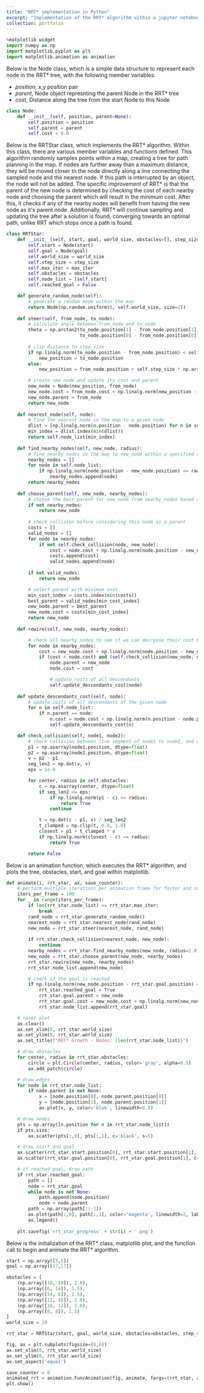 ```yaml
---
title: "RRT* implementation in Python"
excerpt: "Implementation of the RRT* algorithm within a jupyter notebook<br/><img src='/images/rrt_star_website.gif'>"
collection: portfolio
---
```


```python
%matplotlib widget
import numpy as np
import matplotlib.pyplot as plt
import matplotlib.animation as animation
```

Below is the Node class, which is a simple data structure to represent each node in the RRT* tree, with the following member variables:  
- *position*, x,y position pair  
- *parent*, Node object represnting the parent Node in the RRT* tree
- *cost*, Distance along the tree from the start Node to this Node


```python
class Node:
    def __init__(self, position, parent=None):
        self.position = position
        self.parent = parent
        self.cost = 0.0
```

Below is the RRTStar class, which implements the RRT* algorithm. Within this class, there are various member variables and functions defined. This algorithm randomly samples points within a map, creating a tree for path planning in the map. If nodes are further away than a maximum distance, they will be moved closer to the node directly along a line connecting the sampled node and the nearest node. If this path is interrupted by an object, the node will not be added. The specific improvement of RRT* is that the parent of the new node is determined by checking the cost of each nearby node and choosing the parent which will result in the minimum cost. After this, it checks if any of the nearby nodes will benefit from having the new node as it's parent node. Additionally, RRT* will continue sampling and updating the tree after a solution is found, converging towards an optimal path, unlike RRT which stops once a path is found.



```python
class RRTStar:
    def __init__(self, start, goal, world_size, obstacles=[], step_size=0.5, max_iter=5000):
        self.start = Node(start)
        self.goal = Node(goal)
        self.world_size = world_size
        self.step_size = step_size
        self.max_iter = max_iter
        self.obstacles = obstacles
        self.node_list = [self.start]
        self.reached_goal = False

    def generate_random_node(self):
        # generate a random node within the map
        return Node(np.random.uniform(0, self.world_size, size=2))
    
    def steer(self, from_node, to_node):
        # calculate angle between from_node and to_node
        theta = np.arctan2(to_node.position[1] - from_node.position[1],
                           to_node.position[0] - from_node.position[0])
        
        # clip distance to step_size
        if np.linalg.norm(to_node.position - from_node.position) < self.step_size:
            new_position = to_node.position
        else:
            new_position = from_node.position + self.step_size * np.array([np.cos(theta), np.sin(theta)])

        # create new node and update its cost and parent
        new_node = Node(new_position, from_node)
        new_node.cost = from_node.cost + np.linalg.norm(new_position - from_node.position)
        new_node.parent = from_node
        return new_node
    
    def nearest_node(self, node):
        # find the nearest node in the map to a given node
        dlist = [np.linalg.norm(n.position - node.position) for n in self.node_list]
        min_index = dlist.index(min(dlist))
        return self.node_list[min_index]
    
    def find_nearby_nodes(self, new_node, radius):
        # find nearby nodes in the map to new_node within a specified radius
        nearby_nodes = []
        for node in self.node_list:
            if np.linalg.norm(node.position - new_node.position) <= radius:
                nearby_nodes.append(node)
        return nearby_nodes
    
    def choose_parent(self, new_node, nearby_nodes):
        # choose the best parent for new_node from nearby_nodes based on cost
        if not nearby_nodes:
            return new_node
        
        # check collision before considering this node as a parent
        costs = []
        valid_nodes = []
        for node in nearby_nodes:
            if not self.check_collision(node, new_node):
                cost = node.cost + np.linalg.norm(node.position - new_node.position)
                costs.append(cost)
                valid_nodes.append(node)
        
        if not valid_nodes:
            return new_node

        # select parent with minimum cost
        min_cost_index = costs.index(min(costs))
        best_parent = valid_nodes[min_cost_index]
        new_node.parent = best_parent
        new_node.cost = costs[min_cost_index]
        return new_node
    
    def rewire(self, new_node, nearby_nodes):

        # check all nearby_nodes to see if we can decrease their cost by rewiring through new_node
        for node in nearby_nodes:
            cost = new_node.cost + np.linalg.norm(node.position - new_node.position)
            if (cost < node.cost) and (self.check_collision(new_node, node) == False):
                node.parent = new_node
                node.cost = cost

                # update costs of all descendants
                self.update_descendants_cost(node)
    
    def update_descendants_cost(self, node):
        # update costs of all descendants of the given node
        for n in self.node_list:
            if n.parent == node:
                n.cost = node.cost + np.linalg.norm(n.position - node.position)
                self.update_descendants_cost(n)

    def check_collision(self, node1, node2):
        # check collision between line segment of node1 to node2, and each obstacle
        p1 = np.asarray(node1.position, dtype=float)
        p2 = np.asarray(node2.position, dtype=float)
        v = p2 - p1
        seg_len2 = np.dot(v, v)
        eps = 1e-8

        for center, radius in self.obstacles:
            c = np.asarray(center, dtype=float)
            if seg_len2 <= eps:
                if np.linalg.norm(p1 - c) <= radius:
                    return True
                continue

            t = np.dot(c - p1, v) / seg_len2
            t_clamped = np.clip(t, 0.0, 1.0)
            closest = p1 + t_clamped * v
            if np.linalg.norm(closest - c) <= radius:
                return True

        return False
```

Below is an animation function, which executes the RRT* algorithm, and plots the tree, obstacles, start, and goal within matplotlib.


```python
def animate(i, rrt_star, ax, save_counter):
    # perform multiple iterations per animation frame for faster and smoother growth
    iters_per_frame = 100
    for _ in range(iters_per_frame):
        if len(rrt_star.node_list) >= rrt_star.max_iter:
            break
        rand_node = rrt_star.generate_random_node()
        nearest_node = rrt_star.nearest_node(rand_node)
        new_node = rrt_star.steer(nearest_node, rand_node)
        
        if rrt_star.check_collision(nearest_node, new_node):
            continue 
        nearby_nodes = rrt_star.find_nearby_nodes(new_node, radius=2.0)
        new_node = rrt_star.choose_parent(new_node, nearby_nodes)
        rrt_star.rewire(new_node, nearby_nodes)
        rrt_star.node_list.append(new_node)

        # check if the goal is reached
        if np.linalg.norm(new_node.position - rrt_star.goal.position) < rrt_star.step_size:
            rrt_star.reached_goal = True
            rrt_star.goal.parent = new_node
            rrt_star.goal.cost = new_node.cost + np.linalg.norm(new_node.position - rrt_star.goal.position)
            rrt_star.node_list.append(rrt_star.goal)

    # reset plot
    ax.clear()
    ax.set_xlim(0, rrt_star.world_size)
    ax.set_ylim(0, rrt_star.world_size)
    ax.set_title(f"RRT* Growth - Nodes: {len(rrt_star.node_list)}")

    # draw obstacles
    for center, radius in rrt_star.obstacles:
        circle = plt.Circle(center, radius, color='gray', alpha=0.5)
        ax.add_patch(circle)

    # draw edges
    for node in rrt_star.node_list:
        if node.parent is not None:
            x = [node.position[0], node.parent.position[0]]
            y = [node.position[1], node.parent.position[1]]
            ax.plot(x, y, color='blue', linewidth=0.8)

    # draw nodes
    pts = np.array([n.position for n in rrt_star.node_list])
    if pts.size:
        ax.scatter(pts[:,0], pts[:,1], c='black', s=5)

    # draw start and goal
    ax.scatter(rrt_star.start.position[0], rrt_star.start.position[1], c='green', s=50, label='Start')
    ax.scatter(rrt_star.goal.position[0], rrt_star.goal.position[1], c='red', s=50, label='Goal')

    # if reached goal, draw path
    if rrt_star.reached_goal:
        path = []
        node = rrt_star.goal
        while node is not None:
            path.append(node.position)
            node = node.parent
        path = np.array(path[::-1])
        ax.plot(path[:,0], path[:,1], color='magenta', linewidth=2, label='Path')
        ax.legend()
    
    plt.savefig('rrt_star_progress' + str(i) + '.png')
```

Below is the initialization of the RRT* class, matplotlib plot, and the function call to begin and animate the RRT* algorithm.


```python
start = np.array([5,5])
goal = np.array([17,17])

obstacles = [
    (np.array([10, 10]), 2.0),
    (np.array([6, 14]), 1.5),
    (np.array([14, 6]), 1.5),
    (np.array([12, 16]), 2.0),
    (np.array([16, 12]), 2.0),
    (np.array([8, 8]), 1.5)
]
world_size = 20

rrt_star = RRTStar(start, goal, world_size, obstacles=obstacles, step_size=0.5, max_iter=5000)

fig, ax = plt.subplots(figsize=(6,6))
ax.set_xlim(0, rrt_star.world_size)
ax.set_ylim(0, rrt_star.world_size)
ax.set_aspect('equal')

save_counter = 0
animated_rrt = animation.FuncAnimation(fig, animate, fargs=(rrt_star, ax, save_counter), frames=10000, interval=30)
plt.show()
```

